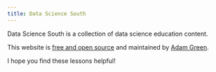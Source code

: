 ```yaml
---
title: Data Science South
---
```


Data Science South is a collection of data science education content. 

This website is [free and open source](https://github.com/ADGEfficiency/data-science-south) and maintained by [Adam Green](https://www.linkedin.com/in/adgefficiency/).  

I hope you find these lessons helpful!
